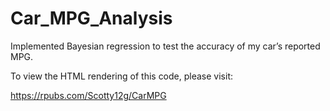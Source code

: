 # Car_MPG_Analysis

Implemented Bayesian regression to test the accuracy of my car’s reported MPG.

To view the HTML rendering of this code, please visit:

https://rpubs.com/Scotty12g/CarMPG
